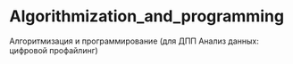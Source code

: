 # Algorithmization_and_programming
Алгоритмизация и программирование (для ДПП Анализ данных: цифровой профайлинг)

